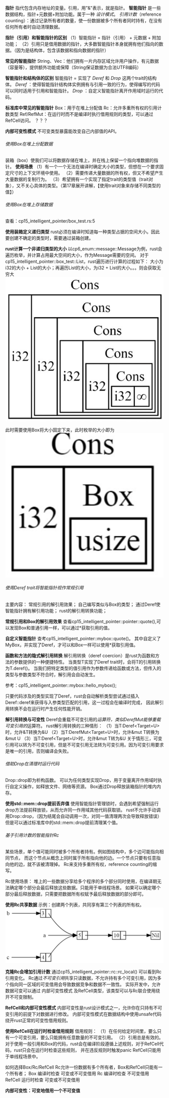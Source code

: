**指针**
指代包含内存地址的变量。引用，用"&"表示，就是指针。
**智能指针**
是一些数据结构，指针+元数据+附加功能。属于一种 _设计模式_。
_引用计数_（reference counting）：通过记录所有者的数量，使一份数据被多个所有者同时持有，在没有任何所有者时自动清理数据。

**指针（引用）和智能指针的区别**
（1）智能指针 = 指针（引用） + 元数据 + 附加功能；
（2）引用只是借用数据的指针，大多数智能指针本身就拥有他们指向的数据。（因为是结构体，包含该数据和指向数据的指针）

**常见的智能指针**
String、Vec<T>：他们拥有一片内存区域允许用户操作，有元数据（容量等），提供额外功能或保障（String保证数据为合法UTF8编码）

**智能指针和结构体的区别**
智能指针 = 实现了 _Deref_ 和 _Drop_ 这两个trait的结构体。
_Deref_ ：使得智能指针结构体实例拥有与引用一致的行为，使得编写的代码可以同时适用于引用和智能指针。
_Drop_ ：自定义智能指针离开作用域时运行的代码。

**标准库中常见的智能指针**
Box<T>：用于在堆上分配值
Rc<T>：允许多重所有权的引用计数类型
Ref<T>/RefMut<T>：在运行时而不是编译时执行借用规则的类型，可以通过RefCell<T>访问。 ？？？

**内部可变性模式**
不可变类型暴露能改变自己内部值的API。

###### 使用Box<T>在堆上分配数据
装箱（box）使我们可以将数据存储在堆上，并在栈上保留一个指向堆数据的指针。
**使用场景**
（1）有一个一个无法在编译时确定大小的类型，但想在一个要求固定尺寸的上下文环境中使用。
（2）需要传递大量数据的所有权，但又不希望产生大量数据的复制行为。
（3）希望拥有一个实现了指定trait的类型值（trait对象），又不关心具体的类型。（第17章展开讲解，【使用trait对象来存储不同类型的值】）

###### 使用Box<T>在堆上存储数据
查看：cp15_intelligent_pointer/box_test.rs:5


**使用装箱定义递归类型**
rust必须在编译时知道每一种类型占据的空间大小。因此要创建不确定的类型时，需要通过装箱创建。

**rust计算一个非递归类型的大小**
以cp6_enum::message::Message为例，rust会遍历枚举，并计算占用最大空间的大小，作为Message需要的空间。
对于cp15_intelligent_pointer::box_test::List，rust遍历进行计算的过程如下：
大小为i32的大小 + List的大小；再遍历List的大小，为i32 + List的大小。。。则会获取无穷大
![avatar](pic/list_size.png)

此时需要使用Box<T>将大小固定下来，此时枚举的大小即为
![avatar](pic/box_list.png)

###### 使用Deref trait将智能指针视作常规引用
主要内容：
常规引用的解引用效果；
自己编写类似与Box<T>的类型；
通过Deref使智能指针拥有解引用功能；
rust的解引用转换功能；

**常规引用和Box的解引用效果**
查看cp15_intelligent_pointer::pointer::quote(),可以发现Box和普通引用一样，可以通过*获取引用的值。

**自定义智能指针**
查考cp15_intelligent_pointer::mybox::quote()。
其中自定义了MyBox，并实现了Deref，才可以和Box一样可以使用*获取引用值。

**函数和方法的隐式解引用转换**
解引用转换（deref coercion）是rust为函数和方法的参数提供的一种便捷特性。
当类型T实现了Deref trait时，会将T的引用转换为T.deref()。
当我们把特定类型的值引用作为参数传递给函数或方法，但传入的类型与参数类型不符合时，解引用会自动发生。

参考：cp15_intelligent_pointer::mybox::hello_mybox();

只要代码涉及的类型实现了Deref，rust会自动解析类型尝试通过插入Deref::deref来获得与入参类型匹配的引用，这一过程会在编译时完成，
因此解引用转换不会在运行时产生任何性能开销。

**解引用转换与可变性**
Deref会重载不可变引用的*运算符，类似DerefMut能够重载可变引用的*运算符。
rust解引用转换的三种情形：
（1）当T:Deref<Target=U>时，允许&T转换为&U
（2）当T:DerefMut<Target=U>时，允许&mut T转换为&mut U
（3）当T:Deref<Target=U>时，允许&mut T转为&U
关于情形三，可变引用可以转为不可变引用，但是不可变引用无法转为可变引用。因为可变引用要求是唯一的引用，否则编译会失败。

###### 借助Drop在清理时运行代码
Drop::drop即为析构函数。
可以为任何类型实现Drop，用于变量离开作用域时执行自定义操作，如释放文件、网络等资源。
Box<T>通过Drop释放装箱指针的堆内内存。

**使用std::mem::drop提前丢弃值**
使用智能指针管理锁时，会遇到希望强制运行drop方法提前释放锁，从而允许同一作用域其他代码获取锁。
rust不允许手动调用Drop::drop，（因为结尾会自动调用一次，对同一值清理两次会导致释放错误）
但是可以通过标准库中的std::mem::drop提前清理某个值。

###### 基于引用计数的智能指针Rc<T>
某些场景，单个值可能同时被多个所有者持有。例如图结构中，多个边可能指向相同节点，
而这个节点从概念上同时属于所有指向他的边。一个节点只要有任意指向他的边，就不该被清理掉。
Rc<T>来支持多重所有权，reference counting的缩写。

Rc<T>使用场景：
堆上的一些数据分享给多个程序的多个部分同时使用，在编译期无法确定哪个部分会最后释放这些数据。只能用于单线程场景。
如果可以确定哪个部分最后释放数据，只需要把数据所有权赋予最后释放数据的部分即可。

**使用Rc<T>共享数据**
示例：创建两个列表，共同享有第三个列表的所有权。
![avatar](pic/Rc_test.png)

**克隆Rc<T>会增加引用计数**
通过cp15_intelligent_pointer::rc::rc_local() 可以看到Rc引用变化。
Rc<T>通过*不可变引用*共享只读数据，不允许持有多个可变引用，因为多个指向同一区域的可变借用会导致数据竞争和数据不一致性。
实际开发中，允许数据可变可以通过 内部可变性模式 及RefCell<T>类型，该类型可以与Rc<T>联合使用绕开不可变限制。

**RefCell<T>和内部可变性模式**
内部可变性是rust设计模式之一，允许你在只持有不可变引用的前提下对数据进行修改。
内部可变性模式在数据结构中使用unsafe代码绕开rust正常的可变性借用规则。

**使用RefCell<T>在运行时检查借用规则**
借用规则：
（1）在任何给定时间里，要么只有一个可变引用，要么只能拥有任意数量的不可变引用。
（2）引用总是有效的。
对于使用一般引用和Box<T>的代码，rust会在编译阶段遵循上述规则，对于RefCell<T>代码，rust只会在运行时检查这些规则，
并在违反规则时触发panic
RefCell<T>只能用于单线程场景中。

如何选择Box<T>/Rc<T>/RefCell<T>
Rc<T>允许一份数据有多个所有者，Box<T>和RefCell<T>只能有一个所有者；
Box<T> 编译时检查 可变或不可变借用
Rc<T> 编译时检查 不可变借用
RefCell<T> 运行时检查 可变或不可变借用

**内部可变性：可变地借用一个不可变值**
